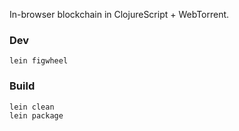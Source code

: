In-browser blockchain in ClojureScript + WebTorrent.

### Dev

```
lein figwheel
```

### Build

```
lein clean
lein package
```

